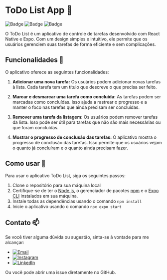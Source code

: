 # ToDo List App 📝

![Badge](https://img.shields.io/badge/React%20Native-0.74.2-blue)
![Badge](https://img.shields.io/badge/Node.js-v18.17.1-green)
![Badge](https://img.shields.io/badge/npm-v9.6.7-red)

O ToDo List é um aplicativo de controle de tarefas desenvolvido com React Native e Expo. Com um design simples e intuitivo, ele permite que os usuários gerenciem suas tarefas de forma eficiente e sem complicações.

## Funcionalidades 🚀

O aplicativo oferece as seguintes funcionalidades:

1. **Adicionar uma nova tarefa:** Os usuários podem adicionar novas tarefas à lista. Cada tarefa tem um título que descreve o que precisa ser feito.

2. **Marcar e desmarcar uma tarefa como concluída:** As tarefas podem ser marcadas como concluídas. Isso ajuda a rastrear o progresso e a manter o foco nas tarefas que ainda precisam ser concluídas.

3. **Remover uma tarefa da listagem:** Os usuários podem remover tarefas da lista. Isso pode ser útil para tarefas que não são mais necessárias ou que foram concluídas.

4. **Mostrar o progresso de conclusão das tarefas:** O aplicativo mostra o progresso de conclusão das tarefas. Isso permite que os usuários vejam o quanto já concluíram e o quanto ainda precisam fazer.

## Como usar 📖

Para usar o aplicativo ToDo List, siga os seguintes passos:

1. Clone o repositório para sua máquina local
2. Certifique-se de ter o [Node.js](https://nodejs.org/en/download/), o gerenciador de pacotes [npm](https://www.npmjs.com/get-npm) e o [Expo CLI](https://docs.expo.dev/get-started/installation/) instalados em sua máquina.
3. Instale todas as dependências usando o comando `npm install`
4. Inicie o aplicativo usando o comando `npx expo start`

## Contato 📫

Se você tiver alguma dúvida ou sugestão, sinta-se à vontade para me alcançar:

- [![Email](https://img.shields.io/badge/Email-D14836?style=for-the-badge&logo=gmail&logoColor=white)](mailto:pedrosviki1265@gmail.com)
- [![Instagram](https://img.shields.io/badge/Instagram-E4405F?style=for-the-badge&logo=instagram&logoColor=white)](https://www.instagram.com/0000001save/?hl=pt-br)
- [![LinkedIn](https://img.shields.io/badge/LinkedIn-0077B5?style=for-the-badge&logo=linkedin&logoColor=white)](https://www.linkedin.com/in/me/)

Ou você pode abrir uma issue diretamente no GitHub.
